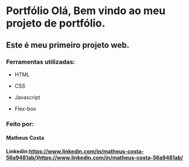 # Portfólio Olá, Bem vindo ao meu projeto de portfólio.
## Este é meu primeiro projeto web. 

### Ferramentas utilizadas:

* HTML

* CSS

* Javascript

* Flex-box

### Feito por:

#### Matheus Costa  

#### Linkedin:https://www.linkedin.com/in/matheus-costa-56a9481ab/)https://www.linkedin.com/in/matheus-costa-56a9481ab/

```
